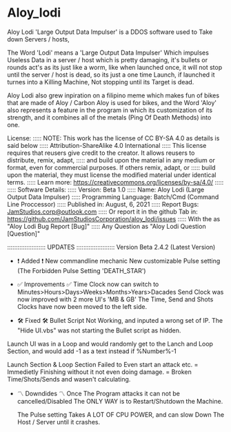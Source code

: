 # Aloy_lodi
Aloy Lodi 'Large Output Data Impulser' is a DDOS software used to Take down Servers / hosts, 

  The Word 'Lodi' means a 'Large Output Data Impulser'
Which impulses Useless Data in a server / host which
is pretty damaging, it's bullets or rounds act's as its
just like a worm, like when launched once, it will not
stop until the server / host is dead, so its just a one time
Launch, if launched it turnes into a Killing Machine,
Not stopping until its Target is dead.

  Aloy Lodi also grew inpiration on a filipino meme
which makes fun of bikes that are made of Aloy / Carbon
Aloy is used for bikes, and the Word 'Aloy' also represents 
a feature in the program in which its customization of its 
strength, and it combines all of the metals (Ping Of Death Methods) 
into one.

License: 
::::: NOTE: This work has the license of CC BY-SA 4.0 as details is said below
::::: Attribution-ShareAlike 4.0 International
::::: This license requires that reusers give credit to the creator. It allows reusers to distribute, remix, adapt, 
::::: and build upon the material in any medium or format, even for commercial purposes. If others remix, adapt, or 
::::: build upon the material, they must license the modified material under identical terms.
::::: Learn more: https://creativecommons.org/licenses/by-sa/4.0/
:::::
::::: Software Details:
:::::   Version: Beta 1.0
:::::   Name: Aloy Lodi (Large Output Data Impulser)
:::::   Programming Language: Batch/Cmd (Command Line Proccessor)
:::::   Published in: August, 6, 2021
:::::   Report Bugs: JamStudios.corp@outlook.com
:::::                Or report it in the github Tab in: https://github.com/JamStudiosCorporation/aloy_lodi/issues
:::::                With the <subject> as "Aloy Lodi Bug Report [Bug]"
:::::                Any Question <subject> as "Aloy Lodi Question [Question]"
  
 :::::::::::::::::::::: UPDATES :::::::::::::::::::::: 
 Version Beta 2.4.2 (Latest Version)
 - ❗ Added ❗
   New commandline mechanic
   New customizable Pulse setting
    (The Forbidden Pulse Setting 'DEATH_STAR')
   
 - ✅ Improvements ✅
   Time Clock now can switch to Minutes>Hours>Days>Weeks>Months>Years>Dacades
   Send Clock was now improved with 2 more UI's 'MB & GB'
   The Time, Send and Shots Clocks have now been moved to the left side.
  
 - 🛠 Fixed 🛠
   Bullet Script Not Working, and inputed a wrong set of IP.
   The "Hide UI.vbs" was not starting the Bullet script as hidden.
  
  Launch UI was in a Loop and would randomly get to the Lanch and
    Loop Section, and would add -1 as a text instead if %Number%-1
  
   Launch Section & Loop Section Failed to Even start an attack etc.
    = Immedietly Finishing without it not even doing damage.
    = Broken Time/Shots/Sends and wasen't calculating.
     
   - 〽 Downdides 〽
     Once The Program attacks it can not be cancelled/Disabled
      The ONLY WAY is to Restart/Shutdown the Machine.
  
     The Pulse setting Takes A LOT OF CPU POWER, and can slow
      Down The Host / Server until it crashes.
     
